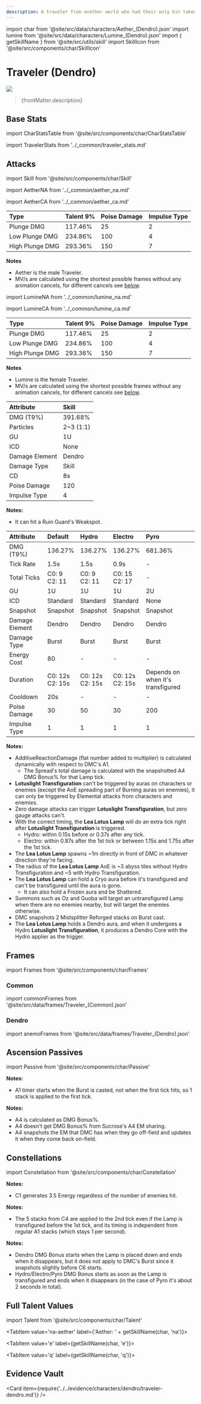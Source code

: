 ```yaml
---
description: A traveler from another world who had their only kin taken away, forcing them to embark on a journey to find The Seven.
---
```


import char from '@site/src/data/characters/Aether_(Dendro).json'
import lumine from '@site/src/data/characters/Lumine_(Dendro).json'
import { getSkillName } from '@site/src/utils/skill'
import SkillIcon from '@site/src/components/char/SkillIcon'

# Traveler (Dendro)

![](/img/traveler/dendro-traveler.png)

<blockquote>{frontMatter.description}</blockquote>

## Base Stats

import CharStatsTable from '@site/src/components/char/CharStatsTable'

<CharStatsTable char={char} />

import TravelerStats from '../\_common/traveler_stats.md'

<TravelerStats />

## Attacks

import Skill from '@site/src/components/char/Skill'

<Tabs>
<TabItem value='na-aether' label='Aether Normal Attacks'>
<SkillIcon char={char} skill='na' />
<div class='talent-columns'>
<Skill char={char} skill='na' sectionFilter='Normal Attack' />

import AetherNA from '../_common/aether_na.md'

<AetherNA />

</div>
<div class='talent-columns'>
<Skill char={char} skill='na' sectionFilter='Charged Attack' />

import AetherCA from '../_common/aether_ca.md'

<AetherCA />

</div>
<div class='talent-columns'>
<Skill char={char} skill='na' sectionFilter='Plunging Attack' />

| Type            | Talent 9% | Poise Damage | Impulse Type |
| :-------------- | :-------- | :----------- | :----------- |
| Plunge DMG      | 117.46%   | 25           | 2            |
| Low Plunge DMG  | 234.86%   | 100          | 4            |
| High Plunge DMG | 293.36%   | 150          | 7            |

</div>

**Notes**

* Aether is the male Traveler.
* MV/s are calculated using the shortest possible frames without any animation cancels, for different cancels see [below](#frames).

</TabItem>

<TabItem value='na' label='Lumine Normal Attacks'>
<SkillIcon char={lumine} skill='na' />
<div class='talent-columns'>
<Skill char={lumine} skill='na' sectionFilter='Normal Attack' />

import LumineNA from '../_common/lumine_na.md'

<LumineNA />

</div>
<div class='talent-columns'>
<Skill char={lumine} skill='na' sectionFilter='Charged Attack' />

import LumineCA from '../_common/lumine_ca.md'

<LumineCA />

</div>
<div class='talent-columns'>
<Skill char={lumine} skill='na' sectionFilter='Plunging Attack' />

| Type            | Talent 9% | Poise Damage | Impulse Type |
| :-------------- | :-------- | :----------- | :----------- |
| Plunge DMG      | 117.46%   | 25           | 2            |
| Low Plunge DMG  | 234.86%   | 100          | 4            |
| High Plunge DMG | 293.36%   | 150          | 7            |

</div>

**Notes**

* Lumine is the female Traveler.
* MV/s are calculated using the shortest possible frames without any animation cancels, for different cancels see [below](#frames).

</TabItem>

<TabItem value='e' label='Skill'>
<SkillIcon char={char} skill='e' />
<div class='talent-columns'>
<Skill char={char} skill='e' />

| Attribute      | Skill       |
| :------------- | :---------- |
| DMG \(T9%\)    | 391.68%     |
| Particles      | 2~3 \(1:1\) |
| GU             | 1U          |
| ICD            | None        |
| Damage Element | Dendro      |
| Damage Type    | Skill       |
| CD             | 8s          |
| Poise Damage   | 120         |
| Impulse Type   | 4           |

</div>

**Notes:**  

* It can hit a Ruin Guard's Weakspot.

</TabItem>

<TabItem value='q' label='Burst'>
<SkillIcon char={char} skill='q' />
<div class='talent-columns'>
<Skill char={char} skill='q'/>

| Attribute      | Default              | Hydro                | Electro              | Pyro                              |
| :------------- | :------------------- | :------------------- | :------------------- | :-------------------------------- |
| DMG \(T9%\)    | 136.27%              | 136.27%              | 136.27%              | 681.36%                           |
| Tick Rate      | 1.5s                 | 1.5s                 | 0.9s                 | -                                 |
| Total Ticks    | C0: 9<br />C2: 11    | C0: 9<br />C2: 11    | C0: 15<br />C2: 17   | -                                 |
| GU             | 1U                   | 1U                   | 1U                   | 2U                                |
| ICD            | Standard             | Standard             | Standard             | None                              |
| Snapshot       | Snapshot             | Snapshot             | Snapshot             | Snapshot                          |
| Damage Element | Dendro               | Dendro               | Dendro               | Dendro                            |
| Damage Type    | Burst                | Burst                | Burst                | Burst                             |
| Energy Cost    | 80                   | -                    | -                    | -                                 |
| Duration       | C0: 12s<br />C2: 15s | C0: 12s<br />C2: 15s | C0: 12s<br />C2: 15s | Depends on when it's transfigured |
| Cooldown       | 20s                  | -                    | -                    | -                                 |
| Poise Damage   | 30                   | 50                   | 30                   | 200                               |
| Impulse Type   | 1                    | 1                    | 1                    | 1                                 |

</div>

**Notes:**  

* AdditiveReactionDamage \(flat number added to multiplier\) is calculated dynamically with respect to DMC's A1.
  * The Spread's total damage is calculated with the snapshotted A4 DMG Bonus% for that Lamp tick.
* **Lotuslight Transfiguration** can't be triggered by auras on characters or enemies \(except the AoE spreading part of Burning auras on enemies\), it can only be triggered by Elemental attacks from characters and enemies.
* Zero damage attacks can trigger **Lotuslight Transfiguration**, but zero gauge attacks can't.
* With the correct timing, the **Lea Lotus Lamp** will do an extra tick right after **Lotuslight Transfiguration** is triggered.
  * Hydro: within 0.15s before or 0.37s after any tick.
  * Electro: within 0.87s after the 1st tick or between 1.15s and 1.75s after the 1st tick.
* The **Lea Lotus Lamp** spawns ~1m directly in front of DMC in whatever direction they're facing.
* The radius of the **Lea Lotus Lamp** AoE is ~3 abyss tiles without Hydro Transfiguration and ~5 with Hydro Transfiguration.
* The **Lea Lotus Lamp** can hold a Cryo aura before it's transfigured and can't be transfigured until the aura is gone.
  * It can also hold a Frozen aura and be Shattered.
* Summons such as Oz and Guoba will target an untransfigured Lamp when there are no enemies nearby, but will target the enemies otherwise.
* DMC snapshots 2 Mistsplitter Reforged stacks on Burst cast.
* The **Lea Lotus Lamp** holds a Dendro aura, and when it undergoes a Hydro **Lotuslight Transfiguration**, it produces a Dendro Core with the Hydro applier as the trigger.

</TabItem>
</Tabs>

## Frames

import Frames from '@site/src/components/char/Frames'

### Common

import commonFrames from '@site/src/data/frames/Traveler_(Common).json'

<Frames data={commonFrames} />

### Dendro

import anemoFrames from '@site/src/data/frames/Traveler_(Dendro).json'

<Frames data={anemoFrames} />

## Ascension Passives

import Passive from '@site/src/components/char/Passive'

<Tabs>
<TabItem value='a1' label='Ascension 1'>
<Passive char={char} passive={0} />

**Notes:**  

* A1 timer starts when the Burst is casted, not when the first tick hits, so 1 stack is applied to the first tick.

</TabItem>

<TabItem value="a4" label="Ascension 4">
<Passive char={char} passive={1} />

**Notes:**  

* A4 is calculated as DMG Bonus%.
* A4 doesn't get DMG Bonus% from Sucrose's A4 EM sharing.
* A4 snapshots the EM that DMC has when they go off-field and updates it when they come back on-field.

</TabItem>
</Tabs>

## Constellations

import Constellation from '@site/src/components/char/Constellation'

<Tabs>
<TabItem value='c1' label='C1'>
<Constellation char={char} constellation={1} />

**Notes:**  

* C1 generates 3.5 Energy regardless of the number of enemies hit.

</TabItem>

<TabItem value='c2' label='C2'>
<Constellation char={char} constellation={2} />
</TabItem>

<TabItem value='c3' label='C3'>
<Constellation char={char} constellation={3} />
</TabItem>

<TabItem value='c4' label='C4'>
<Constellation char={char} constellation={4} />

**Notes:**  

* The 5 stacks from C4 are applied to the 2nd tick even if the Lamp is transfigured before the 1st tick, and its timing is independent from regular A1 stacks \(which stays 1 per second\).

</TabItem>

<TabItem value='c5' label='C5'>
<Constellation char={char} constellation={5} />
</TabItem>

<TabItem value='c6' label='C6'>
<Constellation char={char} constellation={6} />

**Notes:**  

* Dendro DMG Bonus starts when the Lamp is placed down and ends when it disappears, but it does not apply to DMC's Burst since it snapshots slightly before C6 starts.
* Hydro/Electro/Pyro DMG Bonus starts as soon as the Lamp is transfigured and ends when it disappears \(in the case of Pyro it's about 2 seconds in total\).

</TabItem>
</Tabs>

## Full Talent Values

import Talent from '@site/src/components/char/Talent'

<Tabs>
<TabItem value='na-lumine' label={'Lumine: ' + getSkillName(lumine, 'na')}>
<Talent char={lumine} skill='na' />
</TabItem>

<TabItem value='na-aether' label={'Aether: ' + getSkillName(char, 'na')}>
<Talent char={char} skill='na' />
</TabItem>

<TabItem value='e' label={getSkillName(char, 'e')}>
<Talent char={char} skill='e' />
</TabItem>

<TabItem value='q' label={getSkillName(char, 'q')}>
<Talent char={char} skill='q' />
</TabItem>
</Tabs>

## Evidence Vault

<Card item={require('../../evidence/characters/dendro/traveler-dendro.md')} />

